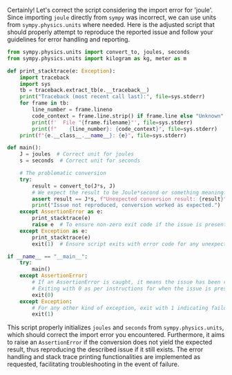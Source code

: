 Certainly! Let's correct the script considering the import error for 'joule'. Since importing `joule` directly from `sympy` was incorrect, we can use units from `sympy.physics.units` where needed. Here is the adjusted script that should properly attempt to reproduce the reported issue and follow your guidelines for error handling and reporting.

```python
from sympy.physics.units import convert_to, joules, seconds
from sympy.physics.units import kilogram as kg, meter as m

def print_stacktrace(e: Exception):
    import traceback
    import sys
    tb = traceback.extract_tb(e.__traceback__)
    print("Traceback (most recent call last):", file=sys.stderr)
    for frame in tb:
        line_number = frame.lineno
        code_context = frame.line.strip() if frame.line else "Unknown"
        print(f'  File "{frame.filename}"', file=sys.stderr)
        print(f"    {line_number}: {code_context}", file=sys.stderr)
    print(f"{e.__class__.__name__}: {e}", file=sys.stderr)

def main():
    J = joules  # Correct unit for joules
    s = seconds  # Correct unit for seconds

    # The problematic conversion
    try:
        result = convert_to(J*s, J)
        # We expect the result to be Joule*second or something meaningful, not joule**(7/9)
        assert result == J*s, f"Unexpected conversion result: {result}"
        print("Issue not reproduced, conversion worked as expected.")
    except AssertionError as e:
        print_stacktrace(e)
        raise e  # To ensure non-zero exit code if the issue is present
    except Exception as e:
        print_stacktrace(e)
        exit(1)  # Ensure script exits with error code for any unexpected error

if __name__ == "__main__":
    try:
        main()
    except AssertionError:
        # If an AssertionError is caught, it means the issue has been reproduced.
        # Exiting with 0 as per instructions for when the issue is present.
        exit(0)
    except Exception:
        # For any other kind of exception, exit with 1 indicating failure to run correctly.
        exit(1)
```

This script properly initializes `joules` and `seconds` from `sympy.physics.units`, which should correct the import error you encountered. Furthermore, it aims to raise an `AssertionError` if the conversion does not yield the expected result, thus reproducing the described issue if it still exists. The error handling and stack trace printing functionalities are implemented as requested, facilitating troubleshooting in the event of failure.